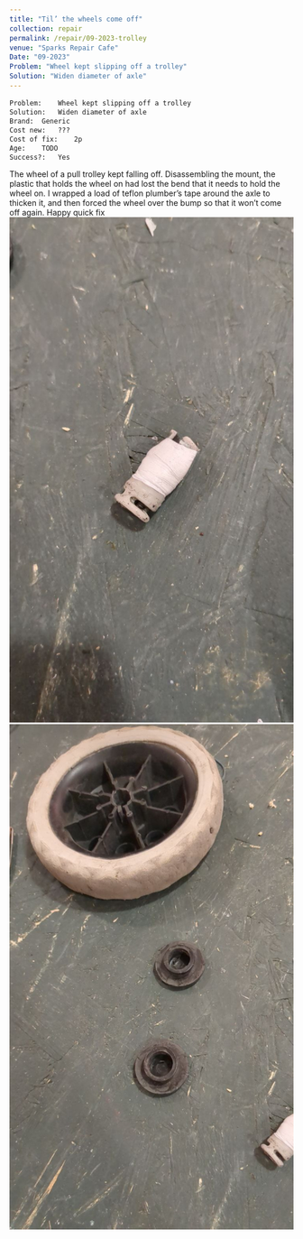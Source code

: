 ```yaml
---
title: "Til’ the wheels come off"
collection: repair
permalink: /repair/09-2023-trolley
venue: "Sparks Repair Cafe"
Date: "09-2023"
Problem: "Wheel kept slipping off a trolley"
Solution: "Widen diameter of axle"
---
```

```
Problem:    Wheel kept slipping off a trolley 
Solution:   Widen diameter of axle 
Brand:  Generic 
Cost new:   ??? 
Cost of fix:    2p 
Age:    TODO 
Success?:   Yes 
```
The wheel of a pull trolley kept falling off. Disassembling the mount, the plastic that holds the wheel on had lost the bend that it needs to hold the wheel on. I wrapped a load of teflon plumber’s tape around the axle to thicken it, and then forced the wheel over the bump so that it won’t come off again. Happy quick fix
![](/images/repair_cafe/trolley_wheel/trolley_wheel_1.jpg)
![](/images/repair_cafe/trolley_wheel/trolley_wheel_2.jpg)
